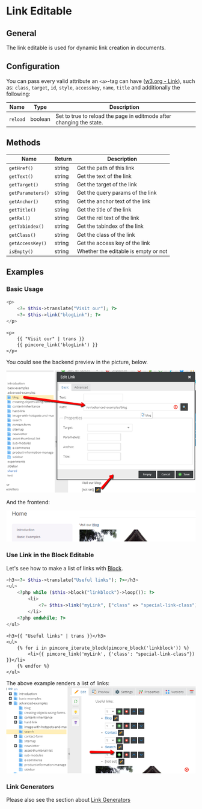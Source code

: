 # Link Editable

## General 

The link editable is used for dynamic link creation in documents.

## Configuration

You can pass every valid attribute an `<a>`-tag can have ([w3.org - Link](http://www.w3.org/TR/html401/struct/links.html#h-12.2)), 
such as: `class`, `target`, `id`, `style`, `accesskey`, `name`, `title` and additionally the following: 

| Name     | Type     | Description                                                             |
|----------|----------|-------------------------------------------------------------------------|
| `reload` | boolean  | Set to true to reload the page in editmode after changing the state.    |

## Methods

| Name              | Return      | Description                          |
|-------------------|-------------|--------------------------------------|
| `getHref()`       | string      | Get the path of this link            |
| `getText()`       | string      | Get the text of the link             |
| `getTarget()`     | string      | Get the target of the link           |
| `getParameters()` | string      | Get the query params of the link     |
| `getAnchor()`     | string      | Get the anchor text of the link      |
| `getTitle()`      | string      | Get the title of the link            |
| `getRel()`        | string      | Get the rel text of the link         |
| `getTabindex()`   | string      | Get the tabindex of the link         |
| `getClass()`      | string      | Get the class of the link            |
| `getAccessKey()`  | string      | Get the access key of the link       |
| `isEmpty()`       | string      | Whether the editable is empty or not |

## Examples

### Basic Usage
<div class="code-section">

```php
<p>
    <?= $this->translate("Visit our"); ?> 
    <?= $this->link("blogLink"); ?>
</p>
```
```twig
<p>
    {{ "Visit our" | trans }}
    {{ pimcore_link('blogLink') }}
</p>
```
</div>
You could see the backend preview in the picture, below.

![Link editable - adminitration panel](../../img/editables_link_backend_preview.png)

And the frontend:

![Link editable - frontend](../../img/editables_link_frontend_preview.png)



### Use Link in the Block Editable

Let's see how to make a list of links with [Block](./06_Block.md).

<div class="code-section">

```php
<h3><?= $this->translate("Useful links"); ?></h3>
<ul>
    <?php while ($this->block("linkblock")->loop()): ?>
        <li>
            <?= $this->link("myLink", ["class" => "special-link-class"]); ?>
        </li>
    <?php endwhile; ?>
</ul>
```
```twig
<h3>{{ "Useful links" | trans }}</h3>
<ul>
    {% for i in pimcore_iterate_block(pimcore_block('linkblock')) %}
        <li>{{ pimcore_link('myLink', {'class': "special-link-class"}) }}</li>
    {% endfor %}
</ul>
```
</div>

The above example renders a list of links: 
![The links list in the backend](../../img/editables_link_inside_block.png)

### Link Generators

Please also see the section about [Link Generators](../../05_Objects/01_Object_Classes/05_Class_Settings/15_Link_Generator.md)






